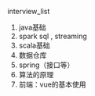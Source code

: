 interview_list

1. java基础
2. spark sql , streaming
3. scala基础
4. 数据仓库
5. spring（接口等）
6. 算法的原理
7. 前端：vue的基本使用



